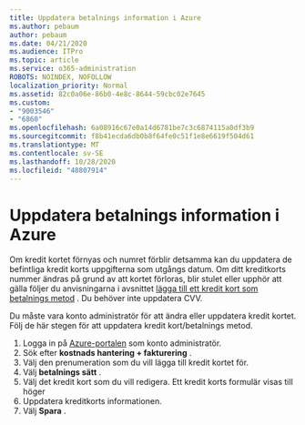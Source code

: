 ```yaml
---
title: Uppdatera betalnings information i Azure
ms.author: pebaum
author: pebaum
ms.date: 04/21/2020
ms.audience: ITPro
ms.topic: article
ms.service: o365-administration
ROBOTS: NOINDEX, NOFOLLOW
localization_priority: Normal
ms.assetid: 82c0a06e-86b0-4e8c-8644-59cbc02e7645
ms.custom:
- "9003546"
- "6860"
ms.openlocfilehash: 6a08916c67e0a14d6781be7c3c6874115a0df3b9
ms.sourcegitcommit: f8b41ecda6db0b8f64fe0c51f1e8e6619f504d61
ms.translationtype: MT
ms.contentlocale: sv-SE
ms.lasthandoff: 10/28/2020
ms.locfileid: "48807914"
---
```

# <a name="update-payment-details-in-azure"></a>Uppdatera betalnings information i Azure

Om kredit kortet förnyas och numret förblir detsamma kan du uppdatera de befintliga kredit korts uppgifterna som utgångs datum. Om ditt kreditkorts nummer ändras på grund av att kortet förloras, blir stulet eller upphör att gälla följer du anvisningarna i avsnittet [lägga till ett kredit kort som betalnings metod](https://docs.microsoft.com/azure/cost-management-billing/manage/change-credit-card?WT.mc_id=Portal-Microsoft_Azure_Support#addcard) . Du behöver inte uppdatera CVV.

Du måste vara konto administratör för att ändra eller uppdatera kredit kortet. Följ de här stegen för att uppdatera kredit kort/betalnings metod.

1. Logga in på [Azure-portalen](https://portal.azure.com/) som konto administratör.
2. Sök efter **kostnads hantering + fakturering** .
3. Välj den prenumeration som du vill lägga till kredit kortet för.
4. Välj **betalnings sätt** .
5. Välj det kredit kort som du vill redigera. Ett kredit korts formulär visas till höger
6. Uppdatera kreditkorts informationen.
7. Välj **Spara** .
